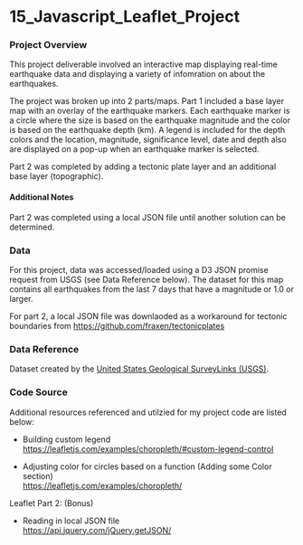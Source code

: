 # 15_Javascript_Leaflet_Project

### Project Overview
This project deliverable involved an interactive map displaying real-time earthquake data and displaying a variety of infomration on about the earthquakes. 

The project was broken up into 2 parts/maps. Part 1 included a base layer map with an overlay of the earthquake markers. Each earthquake marker is a circle where the size is based on the earthquake magnitude and the color is based on the earthquake depth (km). A legend is included for the depth colors and the location, magnitude, significance level, date and depth also are displayed on a pop-up when an earthquake marker is selected. 

Part 2 was completed by adding a tectonic plate layer and an additional base layer (topographic). 

#### Additional Notes
Part 2 was completed using a local JSON file until another solution can be determined. 

### Data
For this project, data was accessed/loaded using a D3 JSON promise request from USGS (see Data Reference below).
The dataset for this map contains all earthquakes from the last 7 days that have a magnitude or 1.0 or larger. 

For part 2, a local JSON file was downlaoded as a workaround for tectonic boundaries from https://github.com/fraxen/tectonicplates

### Data Reference
Dataset created by the [United States Geological SurveyLinks (USGS)](https://earthquake.usgs.gov/earthquakes/feed/v1.0/geojson.php).

### Code Source
Additional resources referenced and utilzied for my project code are listed below: 

- Building custom legend</br>
https://leafletjs.com/examples/choropleth/#custom-legend-control

- Adjusting color for circles based on a function (Adding some Color section)<br/>
https://leafletjs.com/examples/choropleth/

Leaflet Part 2: (Bonus)
- Reading in local JSON file <br/> 
https://api.jquery.com/jQuery.getJSON/

